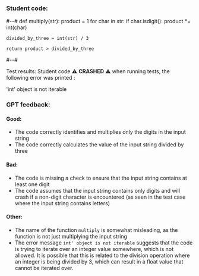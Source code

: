 ### Student code: 

#--#
def multiply(str):
    product = 1
    for char in str:
        if char.isdigit():
            product *= int(char)
    
    divided_by_three = int(str) / 3
    
    return product > divided_by_three
#--#

 Test results: 
Student code :warning: **CRASHED** :warning: when running tests, the following error was printed : 

 'int' object is not iterable 



 ### GPT feedback: 

#### Good:
- The code correctly identifies and multiplies only the digits in the input string
- The code correctly calculates the value of the input string divided by three

#### Bad:
- The code is missing a check to ensure that the input string contains at least one digit
- The code assumes that the input string contains only digits and will crash if a non-digit character is encountered (as seen in the test case where the input string contains letters)

#### Other:
- The name of the function `multiply` is somewhat misleading, as the function is not just multiplying the input string
- The error message `int' object is not iterable` suggests that the code is trying to iterate over an integer value somewhere, which is not allowed. It is possible that this is related to the division operation where an integer is being divided by 3, which can result in a float value that cannot be iterated over.